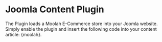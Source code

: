 Joomla Content Plugin
=====================

The Plugin loads a Moolah E-Commerce store into your Joomla website.  Simply enable the plugin and insert the following code into your content article: {moolah}.
